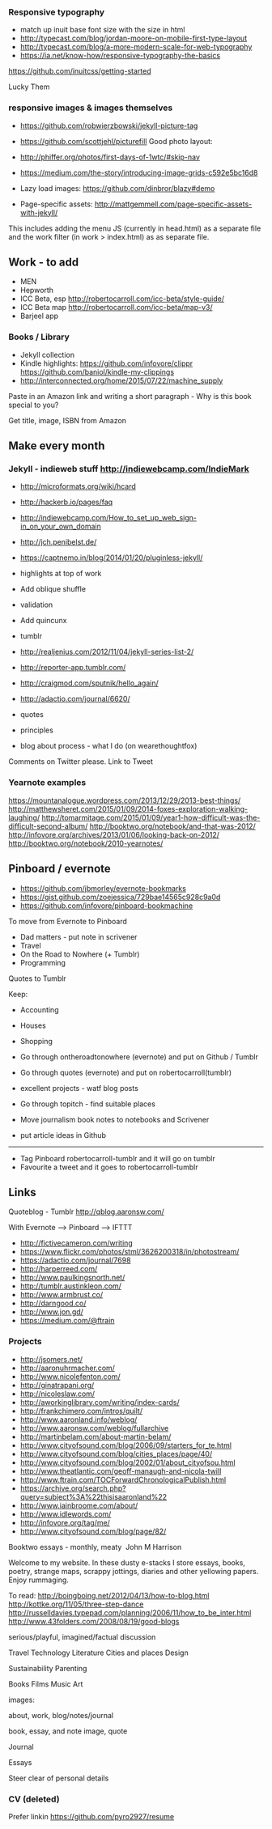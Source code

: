 ### Responsive typography
-  match up inuit base font size with the size in html
- http://typecast.com/blog/jordan-moore-on-mobile-first-type-layout
- http://typecast.com/blog/a-more-modern-scale-for-web-typography
- https://ia.net/know-how/responsive-typography-the-basics

https://github.com/inuitcss/getting-started

Lucky Them

### responsive images & images themselves
- https://github.com/robwierzbowski/jekyll-picture-tag
- https://github.com/scottjehl/picturefill
Good photo layout:
- http://phiffer.org/photos/first-days-of-1wtc/#skip-nav
- https://medium.com/the-story/introducing-image-grids-c592e5bc16d8

- Lazy load images: https://github.com/dinbror/blazy#demo
- Page-specific assets: http://mattgemmell.com/page-specific-assets-with-jekyll/

This includes adding the menu JS (currently in head.html) as a separate file and the work filter (in work > index.html) as as separate file.

## Work - to add
- MEN
- Hepworth
- ICC Beta, esp http://robertocarroll.com/icc-beta/style-guide/
- ICC Beta map http://robertocarroll.com/icc-beta/map-v3/
- Barjeel app

### Books / Library
- Jekyll collection
- Kindle highlights:
https://github.com/infovore/clippr
https://github.com/baniol/kindle-my-clippings
- http://interconnected.org/home/2015/07/22/machine_supply

Paste in an Amazon link and writing a short paragraph - Why is this book special to you?

Get title, image, ISBN from Amazon

## Make every month


### Jekyll - indieweb stuff http://indiewebcamp.com/IndieMark
- http://microformats.org/wiki/hcard
- http://hackerb.io/pages/faq
- http://indiewebcamp.com/How_to_set_up_web_sign-in_on_your_own_domain
- http://jch.penibelst.de/
- https://captnemo.in/blog/2014/01/20/pluginless-jekyll/

- highlights at top of work
- Add oblique shuffle
- validation
- Add quincunx
- tumblr
- http://realjenius.com/2012/11/04/jekyll-series-list-2/
- http://reporter-app.tumblr.com/


 - http://craigmod.com/sputnik/hello_again/
 - http://adactio.com/journal/6620/

- quotes
- principles
- blog about process - what I do (on wearethoughtfox)

Comments on Twitter please. Link to Tweet


### Yearnote examples
https://mountanalogue.wordpress.com/2013/12/29/2013-best-things/
http://matthewsheret.com/2015/01/09/2014-foxes-exploration-walking-laughing/
http://tomarmitage.com/2015/01/09/year1-how-difficult-was-the-difficult-second-album/
http://booktwo.org/notebook/and-that-was-2012/
http://infovore.org/archives/2013/01/06/looking-back-on-2012/
http://booktwo.org/notebook/2010-yearnotes/

## Pinboard / evernote
- https://github.com/jbmorley/evernote-bookmarks
- https://gist.github.com/zoejessica/729bae14565c928c9a0d
- https://github.com/infovore/pinboard-bookmachine

To move from Evernote to Pinboard
- Dad matters - put note in scrivener
- Travel
- On the Road to Nowhere (+ Tumblr)
- Programming

Quotes to Tumblr

Keep:
- Accounting
- Houses
- Shopping


- Go through ontheroadtonowhere (evernote) and put on Github / Tumblr
- Go through quotes (evernote) and put on robertocarroll(tumblr)
- excellent projects - watf blog posts
- Go through topitch - find suitable places
- Move journalism book notes to notebooks and Scrivener
- put article ideas in Github

******
- Tag Pinboard robertocarroll-tumblr and it will go on tumblr
- Favourite a tweet and it goes to robertocarroll-tumblr


## Links
Quoteblog - Tumblr
http://qblog.aaronsw.com/

With Evernote —> Pinboard ——> IFTTT

- http://fictivecameron.com/writing
- https://www.flickr.com/photos/stml/3626200318/in/photostream/
- https://adactio.com/journal/7698
- http://harperreed.com/
- http://www.paulkingsnorth.net/
- http://tumblr.austinkleon.com/
- http://www.armbrust.co/
- http://darngood.co/
- http://www.jon.gd/
- https://medium.com/@ftrain

### Projects
- http://jsomers.net/
- http://aaronuhrmacher.com/
- http://www.nicolefenton.com/
- http://ginatrapani.org/
- http://nicoleslaw.com/
- http://aworkinglibrary.com/writing/index-cards/
- http://frankchimero.com/intros/quilt/
- http://www.aaronland.info/weblog/
- http://www.aaronsw.com/weblog/fullarchive
- http://martinbelam.com/about-martin-belam/
- http://www.cityofsound.com/blog/2006/09/starters_for_te.html
- http://www.cityofsound.com/blog/cities_places/page/40/
- http://www.cityofsound.com/blog/2002/01/about_cityofsou.html
- http://www.theatlantic.com/geoff-manaugh-and-nicola-twill
- http://www.ftrain.com/TOCForwardChronologicalPublish.html
- https://archive.org/search.php?query=subject%3A%22thisisaaronland%22
- http://www.iainbroome.com/about/
- http://www.idlewords.com/
- http://infovore.org/tag/me/
- http://www.cityofsound.com/blog/page/82/

Booktwo essays - monthly, meaty 
John M Harrison 

Welcome to my website. In these dusty e-stacks I store essays, books, poetry, strange maps, scrappy jottings, diaries and other yellowing papers. Enjoy rummaging.

To read:
http://boingboing.net/2012/04/13/how-to-blog.html
http://kottke.org/11/05/three-step-dance
http://russelldavies.typepad.com/planning/2006/11/how_to_be_inter.html
http://www.43folders.com/2008/08/19/good-blogs

serious/playful, imagined/factual discussion

Travel
Technology
Literature
Cities and places
Design

Sustainability
Parenting

Books
Films
Music
Art

images:

about, work, blog/notes/journal

book, essay, and note
image, quote

Journal

Essays

Steer clear of personal details

### CV (deleted)
Prefer linkin
https://github.com/pyro2927/resume

